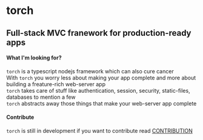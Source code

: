 # torch
## Full-stack MVC franework for production-ready apps 

#### What I'm looking for?
```torch``` is a typescript nodejs framework which can also cure cancer  
With ```torch``` you worry less about making your app complete and more about building a freature-rich web-server app  
```torch``` takes care of stuff like authentication, session, security, static-files, databases to mention a few  
```torch``` abstracts away those things that make your web-server app complete


#### Contribute 
```torch``` is still in development if you want to contribute read [CONTRIBUTION](./CONTRIBUTION.md)

